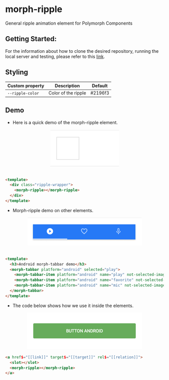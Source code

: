 # morph-ripple
General ripple animation element for Polymorph Components

## Getting Started:
For the information about how to clone the desired repository, running the local server and testing, please refer to this [link](https://github.com/moduware/polymorph-components/blob/master/INFO.md).

## Styling


Custom property                  | Description                            | Default
---------------------------------|----------------------------------------|--------------------
`--ripple-color`                 | Color of the ripple                    | #2196f3


## Demo
  - Here is a quick demo of the morph-ripple element.

  <p align="center" >
  <img src="./demo-images/basic-demo.gif" alt="morph ripple demo image" />
  </p>


  ```html

  <template>
    <div class="ripple-wrapper">
      <morph-ripple></morph-ripple>
    </div>
  </template>

  ```


- Morph-ripple demo on other elements.



<p align="center" >
<img src="./demo-images/tabbar-demo.gif" alt="morph ripple demo image" />
</p>


  ```html

  <template>
    <h3>Android morph-tabbar demo</h3>
    <morph-tabbar platform="android" selected="play">
      <morph-tabbar-item platform="android" name="play" not-selected-image="../img/play_android.svg" selected-image="../img/play_android_selected.svg"></morph-tabbar-item>
      <morph-tabbar-item platform="android" name="favorite" not-selected-image="../img/favorite_android.svg" selected-image="../img/favorite_android_selected.svg"></morph-tabbar-item>
      <morph-tabbar-item platform="android" name="mic" not-selected-image="../img/mic_android.svg" selected-image="../img/mic_android_selected.svg"></morph-tabbar-item>
    </morph-tabbar>
  </template>

  ```





- The code below shows how we use it inside the elements.


<p align="center" >
<img src="./demo-images/button-demo.gif" alt="morph ripple demo image" />
</p>

  ```html
  <a href$="[[link]]" target$="[[target]]" rel$="[[relation]]">
    <slot></slot>
    <morph-ripple></morph-ripple>
  </a>
  ```
